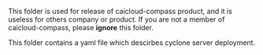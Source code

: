 This folder is used for release of caicloud-compass product, and it is useless for others company or product. If you are not a member of caicloud-compass, please **ignore** this folder.

This folder contains a yaml file which descirbes cyclone server deployment.

